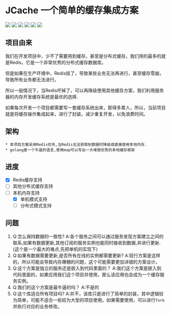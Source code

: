# JCache 一个简单的缓存集成方案


![](https://img.shields.io/github/issues/jerbe/jcache?color=green)
![](https://img.shields.io/github/stars/jerbe/jcache?color=yellow)
![](https://img.shields.io/github/forks/jerbe/jcache?color=orange)
![](https://img.shields.io/github/license/jerbe/jcache?color=ff69b4)
![](https://img.shields.io/github/languages/count/jerbe/jcache)
![](https://img.shields.io/github/languages/code-size/jerbe/jcache?color=blueviolet)
## 项目由来
我们在开发项目中，少不了需要用到缓存，甚至是分布式缓存。我们用的最多的就是Redis，它是一个非常优秀的分布式缓存数据库。

但是如果在生产环境中，Redis挂了，导致某些业务无法再进行，甚至缓存雪崩，导致所有业务都无法进行。

所以一般情况下，当Redis坏掉了，可以再降级使用其他缓存方案，我们利用服务器的内存开发缓存系统是最优的选择.

如果每次开发一个项目都需要写一套缓存系统出来，那得多累人，所以，当前项目就是将缓存操作集成起来，进行了封装，减少重复开发，以免浪费时间。

## 架构
    * 本项目方案采用Redis优先,当Redis无法获取到数据时降级成直接使用本地内存.
    * golang是一个牛逼的语言,使用map可以写出一大堆很优秀的本地缓存框架

## 进度

- [x] Redis缓存支持
- [ ] 其他分布式缓存支持
- [ ] 本机内存支持
  - [x] 单机模式支持
  - [ ] 分布式模式支持

## 问题
    
1. Q:怎么保持数据的一致性?
   A:各个服务之间可以通过服务发现方案建立之间的联系,如果有数据更新,其他订阅的服务实例也能同时接收到数据,并进行更新. (这个是一个最大的难点,先把单机的实现下)
2. Q:如果有数据需要更新,是否所有在线的实例都需要更新?
   A:现行方案是这样的，所以可能会导致内存爆棚的问题，这个可能需要更加详细的方案设计。
3. Q:这个方案是独立的服务还是嵌入到代码里面的？
   A:我们这个方案是嵌入到代码里面的，如果应用我们这个项目并使用，那么该应用也会成为一个缓存服务实例。
4. Q:我们的这个方案是最牛逼的吗？
   A:不是的
5. Q:这个库适合所有项目吗?
   A:并不，该库只是进行了简单的封装，其中逻辑较为简单，可能不适合一些较为大型的项目使用。如果需要使用，可以进行`fork`并执行对应的业务修改。
